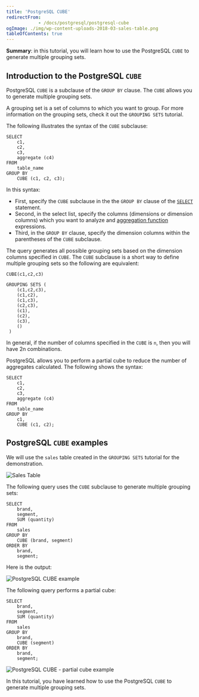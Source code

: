 ```yaml
---
title: 'PostgreSQL CUBE'
redirectFrom: 
            - /docs/postgresql/postgresql-cube
ogImage: ./img/wp-content-uploads-2018-03-sales-table.png
tableOfContents: true
---
```


**Summary**: in this tutorial, you will learn how to use the PostgreSQL `CUBE` to generate multiple grouping sets.



## Introduction to the PostgreSQL `CUBE`



PostgreSQL `CUBE` is a subclause of the `GROUP BY` clause. The `CUBE` allows you to generate multiple grouping sets.



A grouping set is a set of columns to which you want to group. For more information on the grouping sets, check it out the `GROUPING SETS` tutorial.



The following illustrates the syntax of the `CUBE` subclause:



```
SELECT
    c1,
    c2,
    c3,
    aggregate (c4)
FROM
    table_name
GROUP BY
    CUBE (c1, c2, c3);
```



In this syntax:



- First, specify the `CUBE` subclause in the the `GROUP BY` clause of the [`SELECT`](/docs/postgresql/postgresql-select) statement.
- Second, in the select list, specify the columns (dimensions or dimension columns) which you want to analyze and [aggregation function](https://www.postgresqltutorial.com/postgresql-aggregate-functions/) expressions.
- Third, in the `GROUP BY` clause, specify the dimension columns within the parentheses of the `CUBE` subclause.



The query generates all possible grouping sets based on the dimension columns specified in `CUBE`. The `CUBE` subclause is a short way to define multiple grouping sets so the following are equivalent:



```
CUBE(c1,c2,c3)

GROUPING SETS (
    (c1,c2,c3),
    (c1,c2),
    (c1,c3),
    (c2,c3),
    (c1),
    (c2),
    (c3),
    ()
 )
```



In general, if the number of columns specified in the `CUBE` is `n`, then you will have 2n combinations.



PostgreSQL allows you to perform a partial cube to reduce the number of aggregates calculated. The following shows the syntax:



```
SELECT
    c1,
    c2,
    c3,
    aggregate (c4)
FROM
    table_name
GROUP BY
    c1,
    CUBE (c1, c2);
```



## PostgreSQL `CUBE` examples



We will use the `sales` table created in the `GROUPING SETS` tutorial for the demonstration.



![Sales Table](./img/wp-content-uploads-2018-03-sales-table.png)



The following query uses the `CUBE` subclause to generate multiple grouping sets:



```
SELECT
    brand,
    segment,
    SUM (quantity)
FROM
    sales
GROUP BY
    CUBE (brand, segment)
ORDER BY
    brand,
    segment;
```



Here is the output:



![PostgreSQL CUBE example](./img/wp-content-uploads-2018-03-PostgreSQL-CUBE-example.png)



The following query performs a partial cube:



```
SELECT
    brand,
    segment,
    SUM (quantity)
FROM
    sales
GROUP BY
    brand,
    CUBE (segment)
ORDER BY
    brand,
    segment;
```



![PostgreSQL CUBE - partial cube example](./img/wp-content-uploads-2018-03-PostgreSQL-CUBE-partial-cube-example.png)



In this tutorial, you have learned how to use the PostgreSQL `CUBE` to generate multiple grouping sets.

